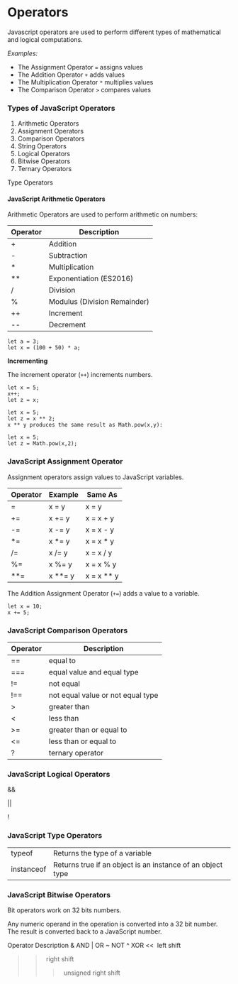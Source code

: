 # Operators

Javascript operators are used to perform different types of mathematical and logical computations.

*Examples:*

- The Assignment Operator `=` assigns values
- The Addition Operator `+` adds values
- The Multiplication Operator `*` multiplies values
- The Comparison Operator `>` compares values


### Types of JavaScript Operators

1. Arithmetic Operators
2. Assignment Operators
3. Comparison Operators
4. String Operators
5. Logical Operators
6. Bitwise Operators
7. Ternary Operators

Type Operators


#### JavaScript Arithmetic Operators

Arithmetic Operators are used to perform arithmetic on numbers:

|Operator	|Description|
|---|---|
|+	|Addition|
|-	|Subtraction|
|*	|Multiplication|
|**	|Exponentiation (ES2016)|
|/	|Division|
|%	|Modulus (Division Remainder)|
|++	|Increment|
|--	|Decrement|


```
let a = 3;
let x = (100 + 50) * a;
```

**Incrementing**

The increment operator (`++`) increments numbers.

```
let x = 5;
x++;
let z = x;
```

```
let x = 5;
let z = x ** 2;
x ** y produces the same result as Math.pow(x,y):
```

```
let x = 5;
let z = Math.pow(x,2);

```

### JavaScript Assignment Operator

Assignment operators assign values to JavaScript variables.

|Operator	|Example	|Same As|
|---|---|---|
|=	|x = y	|x = y|
|+=	|x += y	|x = x + y|
|-=	|x -= y	|x = x - y|
|*=	|x *= y	|x = x * y|
|/=	|x /= y	|x = x / y|
|%=	|x %= y	|x = x % y|
|**=|	x **= y	|x = x ** y|


The Addition Assignment Operator (`+=`) adds a value to a variable.

```
let x = 10;
x += 5;
```


### JavaScript Comparison Operators

|Operator	|Description|
|---|---|
|==	|equal to|
|===	|equal value and equal type|
|!=	|not equal|
|!==	|not equal value or not equal type|
|>	|greater than|
|<	|less than|
|>=	|greater than or equal to|
|<=	|less than or equal to|
|?	|ternary operator|


### JavaScript Logical Operators

&&

||

!


### JavaScript Type Operators		

| | |
|---|---|
|typeof	|Returns the type of a variable|
|instanceof	|Returns true if an object is an instance of an object type|


### JavaScript Bitwise Operators

Bit operators work on 32 bits numbers.

Any numeric operand in the operation is converted into a 32 bit number. The result is converted back to a JavaScript number.


Operator	Description
&	AND
|	OR
~	NOT
^	XOR
<< 	left shift
>> 	right shift
>>> 	unsigned right shift


